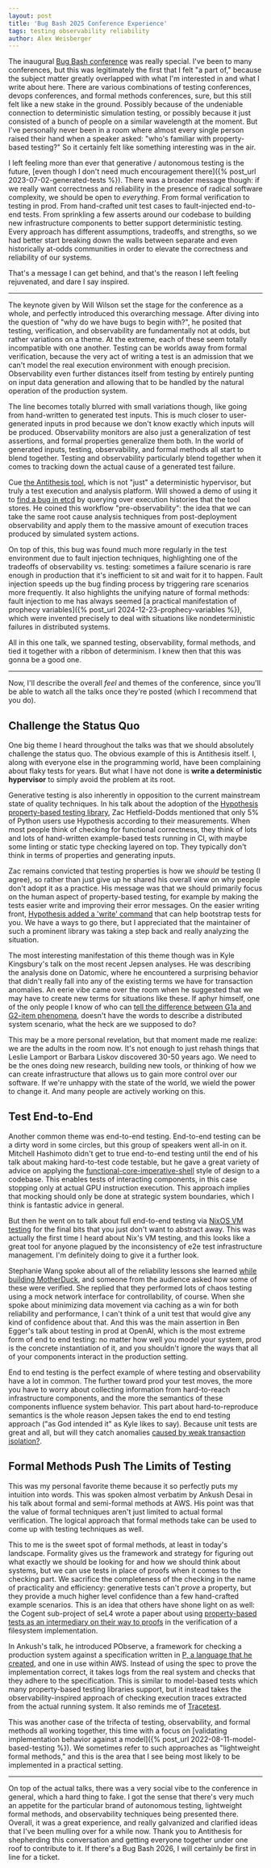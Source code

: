 ```yaml
---
layout: post
title: 'Bug Bash 2025 Conference Experience'
tags: testing observability reliability
author: Alex Weisberger
---
```


The inaugural [Bug Bash conference](https://bugbash.antithesis.com/#about) was really special. I've been to many conferences, but this was legitimately the first that I felt "a part of," because the subject matter greatly overlapped with what I'm interested in and what I write about here. There are various combinations of testing conferences, devops conferences, and formal methods conferences, sure, but this still felt like a new stake in the ground. Possibly because of the undeniable connection to deterministic simulation testing, or possibly because it just consisted of a bunch of people on a similar wavelength at the moment. But I've personally never been in a room where almost every single person raised their hand when a speaker asked: "who's familiar with property-based testing?" So it certainly felt like something interesting was in the air.


I left feeling more than ever that generative / autonomous testing is the future, [even though I don't need much encouragement there]({% post_url 2023-07-02-generated-tests %}). There was a broader message though: if we really want correctness and reliability in the presence of radical software complexity, we should be open to _everything_. From formal verification to testing in prod. From hand-crafted unit test cases to fault-injected end-to-end tests. From sprinkling a few asserts around our codebase to building new infrastructure components to better support deterministic testing. Every approach has different assumptions, tradeoffs, and strengths, so we had better start breaking down the walls between separate and even historically at-odds communities in order to elevate the correctness and reliability of our systems.

That's a message I can get behind, and that's the reason I left feeling rejuvenated, and dare I say inspired.

<hr>

The keynote given by Will Wilson set the stage for the conference as a whole, and perfectly introduced this overarching message. After diving into the question of "why do we have bugs to begin with?", he posited that testing, verification, and observability are fundamentally not at odds, but rather variations on a theme. At the extreme, each of these seem totally incompatible with one another. Testing can be worlds away from formal verification, because the very act of writing a test is an admission that we can't model the real execution environment with enough precision. Observability even further distances itself from testing by entirely punting on input data generation and allowing that to be handled by the natural operation of the production system.

The line becomes totally blurred with small variations though, like going from hand-written to generated test inputs. This is much closer to user-generated inputs in prod because we don't know exactly which inputs will be produced. Observability monitors are also just a generalization of test assertions, and formal properties generalize them both. In the world of generated inputs, testing, observability, and formal methods all start to blend together. Testing and observability particularly blend together when it comes to tracking down the actual cause of a generated test failure.

Cue [the Antithesis tool](https://antithesis.com/product/what_is_antithesis/), which is not "just" a deterministic hypervisor, but truly a test execution and analysis platform. Will showed a demo of using it to [find a bug in etcd](https://github.com/etcd-io/etcd/issues/18667) by querying over execution histories that the tool stores. He coined this workflow "pre-observability": the idea that we can take the same root cause analysis techniques from post-deployment observability and apply them to the massive amount of execution traces produced by simulated system actions.

On top of this, this bug was found much more regularly in the test environment due to fault injection techniques, highlighting one of the tradeoffs of observability vs. testing: sometimes a failure scenario is rare enough in production that it's inefficient to sit and wait for it to happen. Fault injection speeds up the bug finding process by triggering rare scenarios more frequently. It also highlights the unifying nature of formal methods: fault injection to me has always seemed [a practical manifestation of prophecy variables]({% post_url 2024-12-23-prophecy-variables %}), which were invented precisely to deal with situations like nondeterministic failures in distributed systems.

All in this one talk, we spanned testing, observability, formal methods, and tied it together with a ribbon of determinism. I knew then that this was gonna be a good one.

<hr>

Now, I'll describe the overall _feel_ and themes of the conference, since you'll be able to watch all the talks once they're posted (which I recommend that you do).

## Challenge the Status Quo

One big theme I heard throughout the talks was that we should absolutely challenge the status quo. The obvious example of this is Antithesis itself. I, along with everyone else in the programming world, have been complaining about flaky tests for years. But what I have not done is **write a deterministic hypervisor** to simply avoid the problem at its root.

Generative testing is also inherently in opposition to the current mainstream state of quality techniques. In his talk about the adoption of the [Hypothesis property-based testing library](https://hypothesis.readthedocs.io/en/latest/), Zac Hetfield-Dodds mentioned that only 5% of Python users use Hypothesis according to their measurements. When most people think of checking for functional correctness, they think of lots and lots of hand-written example-based tests running in CI, with maybe some linting or static type checking layered on top. They typically don't think in terms of properties and generating inputs.

Zac remains convicted that testing properties is how we _should_ be testing (I agree), so rather than just give up he shared his overall view on why people don't adopt it as a practice. His message was that we should primarily focus on the human aspect of property-based testing, for example by making the tests easier write and improving their error messages. On the easier writing front, [Hypothesis added a 'write' command](https://hypothesis.readthedocs.io/en/latest/reference/integrations.html#ghostwriter) that can help bootstrap tests for you. We have a ways to go there, but I appreciated that the maintainer of such a prominent library was taking a step back and really analyzing the situation.

The most interesting manifestation of this theme though was in Kyle Kingsbury's talk on the most recent Jepsen analyses. He was describing the analysis done on Datomic, where he encountered a surprising behavior that didn't really fall into any of the existing terms we have for transaction anomalies. An eerie vibe came over the room when he suggested that we may have to create new terms for situations like these. If aphyr himself, one of the only people I know of who can [tell the difference between G1a and G2-item phenomena](https://jepsen.io/consistency/phenomena), doesn't have the words to describe a distributed system scenario, what the heck are we supposed to do?

This may be a more personal revelation, but that moment made me realize: we are the adults in the room now. It's not enough to just rehash things that Leslie Lamport or Barbara Liskov discovered 30-50 years ago. We need to be the ones doing new research, building new tools, or thinking of how we can create infrastructure that allows us to gain more control over our software. If we're unhappy with the state of the world, we wield the power to change it. And many people are actively working on this.

## Test End-to-End

Another common theme was end-to-end testing. End-to-end testing can be a dirty word in some circles, but this group of speakers went all-in on it. Mitchell Hashimoto didn't get to true end-to-end testing until the end of his talk about making hard-to-test code testable, but he gave a great variety of advice on applying the [functional-core-imperative-shell](https://www.destroyallsoftware.com/screencasts/catalog/functional-core-imperative-shell) style of design to a codebase. This enables tests of interacting components, in this case stopping only at actual GPU instruction execution. This approach implies that mocking should only be done at strategic system boundaries, which I think is fantastic advice in general.

But then he went on to talk about full end-to-end testing via [NixOS VM testing](https://nixos.org/manual/nixos/stable/index.html#sec-nixos-tests) for the final bits that you just don't want to abstract away. This was actually the first time I heard about Nix's VM testing, and this looks like a great tool for anyone plagued by the inconsistency of e2e test infrastructure management. I'm definitely doing to give it a further look.

Stephanie Wang spoke about all of the reliability lessons she learned [while building MotherDuck](https://motherduck.com/), and someone from the audience asked how some of these were verified. She replied that they performed lots of chaos testing using a mock network interface for controllability, of course. When she spoke about minimizing data movement via caching as a win for both reliability and performance, I can't think of a unit test that would give any kind of confidence about that. And this was the main assertion in Ben Egger's talk about testing in prod at OpenAI, which is the most extreme form of end to end testing: no matter how well you model your system, prod is the concrete instantiation of it, and you shouldn't ignore the ways that all of your components interact in the production setting.

End to end testing is the perfect example of where testing and observability have a lot in common. The further toward prod your test moves, the more you have to worry about collecting information from hard-to-reach infrastructure components, and the more the semantics of these components influence system behavior. This part about hard-to-reproduce semantics is the whole reason Jepsen takes the end to end testing approach ("as God intended it" as Kyle likes to say). Because unit tests are great and all, but will they catch anomalies [caused by weak transaction isolation?](https://concerningquality.com/txn-isolation-testing/).

## Formal Methods Push The Limits of Testing

This was my personal favorite theme because it so perfectly puts my intuition into words. This was spoken almost verbatim by Ankush Desai in his talk about formal and semi-formal methods at AWS. His point was that the value of formal techniques aren't just limited to actual formal verification. The logical approach that formal methods take can be used to come up with testing techniques as well.

This to me is the sweet spot of formal methods, at least in today's landscape. Formality gives us the framework and strategy for figuring out what exactly we should be looking for and how we should think about systems, but we can use tests in place of proofs when it comes to the checking part. We sacrifice the completeness of the checking in the name of practicality and efficiency: generative tests can't _prove_ a property, but they provide a much higher level confidence than a few hand-crafted example scenarios. This is an idea that others have shone light on as well: the Cogent sub-project of seL4 wrote a paper about using [property-based tests as an intermediary on their way to proofs](https://trustworthy.systems/publications/papers/Chen_ROSKHK_22.pdf) in the verification of a filesystem implementation.

In Ankush's talk, he introduced PObserve, a framework for checking a production system against a specification written in [P, a language that he created](https://github.com/p-org/P), and one in use within AWS. Instead of using the spec to prove the implementation correct, it takes logs from the real system and checks that they adhere to the specification. This is similar to model-based tests which many property-based testing libraries support, but it instead takes the observability-inspired approach of checking execution traces extracted from the actual running system. It also reminds me of [Tracetest](https://docs.tracetest.io/concepts/what-is-trace-based-testing).

This was another case of the trifecta of testing, observability, and formal methods all working together, this time with a focus on [validating implementation behavior against a model]({% post_url 2022-08-11-model-based-testing %}). We sometimes refer to such approaches as "lightweight formal methods," and this is the area that I see being most likely to be implemented in a practical setting.

<hr>

On top of the actual talks, there was a very social vibe to the conference in general, which a hard thing to fake. I got the sense that there's very much an appetite for the particular brand of autonomous testing, lightweight formal methods, and observability techniques being presented there. Overall, it was a great experience, and really galvanized and clarified ideas that I've been mulling over for a while now. Thank you to Antithesis for shepherding this conversation and getting everyone together under one roof to contribute to it. If there's a Bug Bash 2026, I will certainly be first in line for a ticket.
